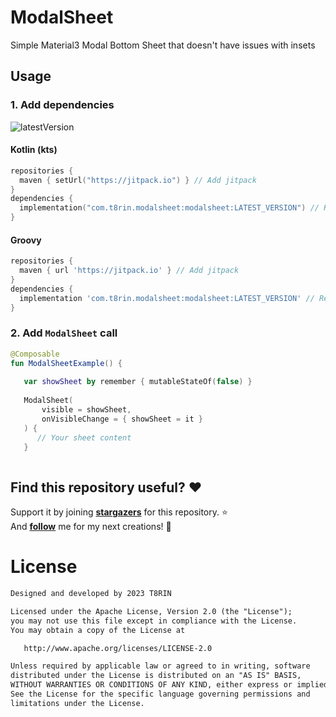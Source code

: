 # ModalSheet

Simple Material3 Modal Bottom Sheet that doesn't have issues with insets

## Usage

### 1. Add dependencies

![latestVersion](https://img.shields.io/github/v/release/t8rin/modalsheet?style=for-the-badge)

#### Kotlin (kts)
```kotlin
repositories {
  maven { setUrl("https://jitpack.io") } // Add jitpack
}
dependencies {
  implementation("com.t8rin.modalsheet:modalsheet:LATEST_VERSION") // Replace "LATEST_VERSION" with preferrend version tag
}
```

#### Groovy
```groovy
repositories {
  maven { url 'https://jitpack.io' } // Add jitpack
}
dependencies {
  implementation 'com.t8rin.modalsheet:modalsheet:LATEST_VERSION' // Replace "LATEST_VERSION" with preferrend version tag
}
```

### 2. Add `ModalSheet` call

```kotlin
@Composable
fun ModalSheetExample() {
   
   var showSheet by remember { mutableStateOf(false) } 
   
   ModalSheet(
       visible = showSheet,
       onVisibleChange = { showSheet = it }
   ) {
      // Your sheet content
   }
    
```

## Find this repository useful? :heart:
Support it by joining __[stargazers](https://github.com/t8rin/ModalSheet/stargazers)__ for this repository. :star: <br>
And __[follow](https://github.com/t8rin)__ me for my next creations! 🤩

# License
```xml
Designed and developed by 2023 T8RIN

Licensed under the Apache License, Version 2.0 (the "License");
you may not use this file except in compliance with the License.
You may obtain a copy of the License at

   http://www.apache.org/licenses/LICENSE-2.0

Unless required by applicable law or agreed to in writing, software
distributed under the License is distributed on an "AS IS" BASIS,
WITHOUT WARRANTIES OR CONDITIONS OF ANY KIND, either express or implied.
See the License for the specific language governing permissions and
limitations under the License.
```
